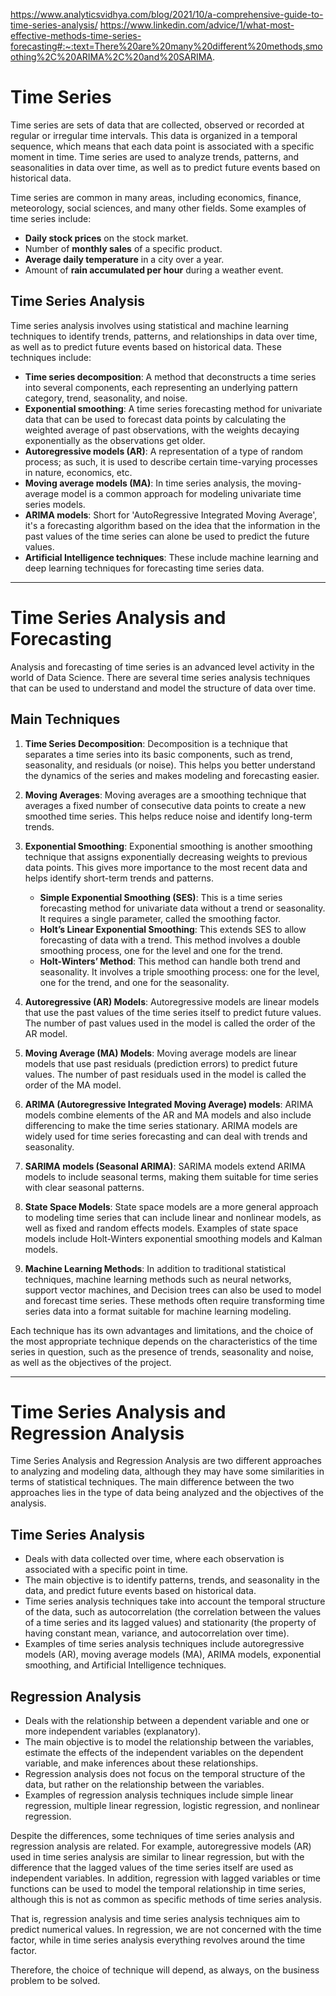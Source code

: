 https://www.analyticsvidhya.com/blog/2021/10/a-comprehensive-guide-to-time-series-analysis/
https://www.linkedin.com/advice/1/what-most-effective-methods-time-series-forecasting#:~:text=There%20are%20many%20different%20methods,smoothing%2C%20ARIMA%2C%20and%20SARIMA.

# Time Series

Time series are sets of data that are collected, observed or recorded at regular or irregular time intervals. This data is organized in a temporal sequence, which means that each data point is associated with a specific moment in time. Time series are used to analyze trends, patterns, and seasonalities in data over time, as well as to predict future events based on historical data.

Time series are common in many areas, including economics, finance, meteorology, social sciences, and many other fields. Some examples of time series include:

- **Daily stock prices** on the stock market.
- Number of **monthly sales** of a specific product.
- **Average daily temperature** in a city over a year.
- Amount of **rain accumulated per hour** during a weather event.

## Time Series Analysis

Time series analysis involves using statistical and machine learning techniques to identify trends, patterns, and relationships in data over time, as well as to predict future events based on historical data. These techniques include:

- **Time series decomposition**: A method that deconstructs a time series into several components, each representing an underlying pattern category, trend, seasonality, and noise.
- **Exponential smoothing**: A time series forecasting method for univariate data that can be used to forecast data points by calculating the weighted average of past observations, with the weights decaying exponentially as the observations get older.
- **Autoregressive models (AR)**: A representation of a type of random process; as such, it is used to describe certain time-varying processes in nature, economics, etc.
- **Moving average models (MA)**: In time series analysis, the moving-average model is a common approach for modeling univariate time series models.
- **ARIMA models**: Short for 'AutoRegressive Integrated Moving Average', it's a forecasting algorithm based on the idea that the information in the past values of the time series can alone be used to predict the future values.
- **Artificial Intelligence techniques**: These include machine learning and deep learning techniques for forecasting time series data.


---

# Time Series Analysis and Forecasting

Analysis and forecasting of time series is an advanced level activity in the world of Data Science. There are several time series analysis techniques that can be used to understand and model the structure of data over time.

## Main Techniques

1. **Time Series Decomposition**: Decomposition is a technique that separates a time series into its basic components, such as trend, seasonality, and residuals (or noise). This helps you better understand the dynamics of the series and makes modeling and forecasting easier.

2. **Moving Averages**: Moving averages are a smoothing technique that averages a fixed number of consecutive data points to create a new smoothed time series. This helps reduce noise and identify long-term trends.

3. **Exponential Smoothing**: Exponential smoothing is another smoothing technique that assigns exponentially decreasing weights to previous data points. This gives more importance to the most recent data and helps identify short-term trends and patterns.
    - **Simple Exponential Smoothing (SES)**: This is a time series forecasting method for univariate data without a trend or seasonality. It requires a single parameter, called the smoothing factor.
    - **Holt’s Linear Exponential Smoothing**: This extends SES to allow forecasting of data with a trend. This method involves a double smoothing process, one for the level and one for the trend.
    - **Holt-Winters’ Method**: This method can handle both trend and seasonality. It involves a triple smoothing process: one for the level, one for the trend, and one for the seasonality.

4. **Autoregressive (AR) Models**: Autoregressive models are linear models that use the past values of the time series itself to predict future values. The number of past values used in the model is called the order of the AR model.

5. **Moving Average (MA) Models**: Moving average models are linear models that use past residuals (prediction errors) to predict future values. The number of past residuals used in the model is called the order of the MA model.

6. **ARIMA (Autoregressive Integrated Moving Average) models**: ARIMA models combine elements of the AR and MA models and also include differencing to make the time series stationary. ARIMA models are widely used for time series forecasting and can deal with trends and seasonality.

7. **SARIMA models (Seasonal ARIMA)**: SARIMA models extend ARIMA models to include seasonal terms, making them suitable for time series with clear seasonal patterns.

8. **State Space Models**: State space models are a more general approach to modeling time series that can include linear and nonlinear models, as well as fixed and random effects models. Examples of state space models include Holt-Winters exponential smoothing models and Kalman models.

9. **Machine Learning Methods**: In addition to traditional statistical techniques, machine learning methods such as neural networks, support vector machines, and Decision trees can also be used to model and forecast time series. These methods often require transforming time series data into a format suitable for machine learning modeling.

Each technique has its own advantages and limitations, and the choice of the most appropriate technique depends on the characteristics of the time series in question, such as the presence of trends, seasonality and noise, as well as the objectives of the project.


---

# Time Series Analysis and Regression Analysis

Time Series Analysis and Regression Analysis are two different approaches to analyzing and modeling data, although they may have some similarities in terms of statistical techniques. The main difference between the two approaches lies in the type of data being analyzed and the objectives of the analysis.

## Time Series Analysis

- Deals with data collected over time, where each observation is associated with a specific point in time.
- The main objective is to identify patterns, trends, and seasonality in the data, and predict future events based on historical data.
- Time series analysis techniques take into account the temporal structure of the data, such as autocorrelation (the correlation between the values of a time series and its lagged values) and stationarity (the property of having constant mean, variance, and autocorrelation over time).
- Examples of time series analysis techniques include autoregressive models (AR), moving average models (MA), ARIMA models, exponential smoothing, and Artificial Intelligence techniques.

## Regression Analysis

- Deals with the relationship between a dependent variable and one or more independent variables (explanatory).
- The main objective is to model the relationship between the variables, estimate the effects of the independent variables on the dependent variable, and make inferences about these relationships.
- Regression analysis does not focus on the temporal structure of the data, but rather on the relationship between the variables.
- Examples of regression analysis techniques include simple linear regression, multiple linear regression, logistic regression, and nonlinear regression.

Despite the differences, some techniques of time series analysis and regression analysis are related. For example, autoregressive models (AR) used in time series analysis are similar to linear regression, but with the difference that the lagged values of the time series itself are used as independent variables. In addition, regression with lagged variables or time functions can be used to model the temporal relationship in time series, although this is not as common as specific methods of time series analysis.

That is, regression analysis and time series analysis techniques aim to predict numerical values. In regression, we are not concerned with the time factor, while in time series analysis everything revolves around the time factor.

Therefore, the choice of technique will depend, as always, on the business problem to be solved.

